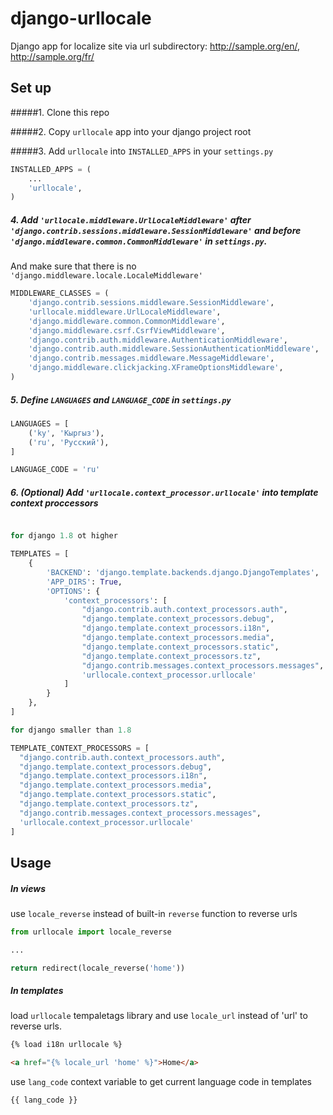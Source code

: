 # django-urllocale
Django app for localize site via url subdirectory: http://sample.org/en/,  http://sample.org/fr/ 

## Set up

#####1. Clone this repo

#####2. Copy `urllocale` app into your django project root

#####3. Add `urllocale` into `INSTALLED_APPS` in your `settings.py`
```python
INSTALLED_APPS = (
    ...
    'urllocale',
)
```

##### 4. Add `'urllocale.middleware.UrlLocaleMiddleware'` after `'django.contrib.sessions.middleware.SessionMiddleware'` and before `'django.middleware.common.CommonMiddleware'` in `settings.py`. 
And make sure that there is no `'django.middleware.locale.LocaleMiddleware'`

```python
MIDDLEWARE_CLASSES = (
    'django.contrib.sessions.middleware.SessionMiddleware',
    'urllocale.middleware.UrlLocaleMiddleware',
    'django.middleware.common.CommonMiddleware',
    'django.middleware.csrf.CsrfViewMiddleware',
    'django.contrib.auth.middleware.AuthenticationMiddleware',
    'django.contrib.auth.middleware.SessionAuthenticationMiddleware',
    'django.contrib.messages.middleware.MessageMiddleware',
    'django.middleware.clickjacking.XFrameOptionsMiddleware',
)
```

##### 5. Define `LANGUAGES` and `LANGUAGE_CODE` in `settings.py`

```python
LANGUAGES = [
    ('ky', 'Кыргыз'),
    ('ru', 'Русский'),
]

LANGUAGE_CODE = 'ru'
```

##### 6. (Optional) Add `'urllocale.context_processor.urllocale'` into template context proccessors

```python

for django 1.8 ot higher

TEMPLATES = [
    {
        'BACKEND': 'django.template.backends.django.DjangoTemplates',
        'APP_DIRS': True,
        'OPTIONS': {
            'context_processors': [
                "django.contrib.auth.context_processors.auth",
                "django.template.context_processors.debug",
                "django.template.context_processors.i18n",
                "django.template.context_processors.media",
                "django.template.context_processors.static",
                "django.template.context_processors.tz",
                "django.contrib.messages.context_processors.messages",
                'urllocale.context_processor.urllocale'
            ]
        }
    },
]

for django smaller than 1.8

TEMPLATE_CONTEXT_PROCESSORS = [
  "django.contrib.auth.context_processors.auth",
  "django.template.context_processors.debug",
  "django.template.context_processors.i18n",
  "django.template.context_processors.media",
  "django.template.context_processors.static",
  "django.template.context_processors.tz",
  "django.contrib.messages.context_processors.messages",
  'urllocale.context_processor.urllocale'
]

```


## Usage

##### In views

use `locale_reverse` instead of built-in `reverse` function to reverse urls

```python
from urllocale import locale_reverse

...

return redirect(locale_reverse('home'))
```

##### In templates

load `urllocale` tempaletags library and use `locale_url` instead of 'url' to reverse urls. 

```html
{% load i18n urllocale %}

<a href="{% locale_url 'home' %}">Home</a>
```

use `lang_code` context variable to get current language code in templates
```html
{{ lang_code }}
```
